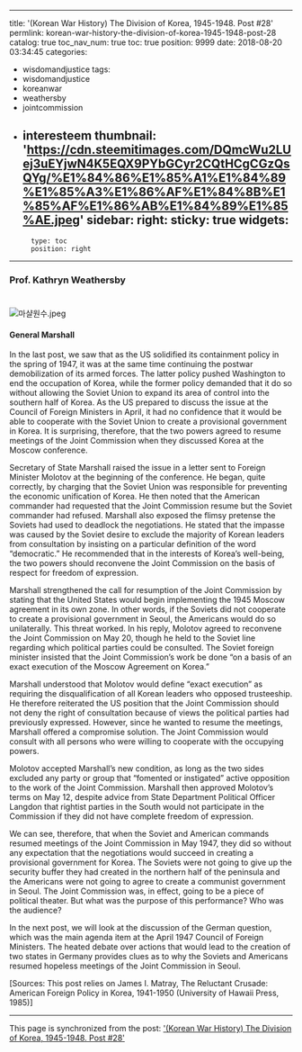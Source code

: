 
---
title: '(Korean War History) The Division of Korea, 1945-1948. Post #28'
permlink: korean-war-history-the-division-of-korea-1945-1948-post-28
catalog: true
toc_nav_num: true
toc: true
position: 9999
date: 2018-08-20 03:34:45
categories:
- wisdomandjustice
tags:
- wisdomandjustice
- koreanwar
- weathersby
- jointcommission
- interesteem
thumbnail: 'https://cdn.steemitimages.com/DQmcWu2LUej3uEYjwN4K5EQX9PYbGCyr2CQtHCgCGzQsQYg/%E1%84%86%E1%85%A1%E1%84%89%E1%85%A3%E1%86%AF%E1%84%8B%E1%85%AF%E1%86%AB%E1%84%89%E1%85%AE.jpeg'
sidebar:
    right:
        sticky: true
widgets:
    -
        type: toc
        position: right
---


### Prof. Kathryn Weathersby
#

![마샬원수.jpeg](https://cdn.steemitimages.com/DQmcWu2LUej3uEYjwN4K5EQX9PYbGCyr2CQtHCgCGzQsQYg/%E1%84%86%E1%85%A1%E1%84%89%E1%85%A3%E1%86%AF%E1%84%8B%E1%85%AF%E1%86%AB%E1%84%89%E1%85%AE.jpeg)
#### General Marshall

In the last post, we saw that as the US solidified its containment policy in the spring of 1947, it was at the same time continuing the postwar demobilization of its armed forces. The latter policy pushed Washington to end the occupation of Korea, while the former policy demanded that it do so without allowing the Soviet Union to expand its area of control into the southern half of Korea. As the US prepared to discuss the issue at the Council of Foreign Ministers in April, it had no confidence that it would be able to cooperate with the Soviet Union to create a provisional government in Korea. It is surprising, therefore, that the two powers agreed to resume meetings of the Joint Commission when they discussed Korea at the Moscow conference.


Secretary of State Marshall raised the issue in a letter sent to Foreign Minister Molotov at the beginning of the conference. He began, quite correctly, by charging that the Soviet Union was responsible for preventing the economic unification of Korea. He then noted that the American commander had requested that the Joint Commission resume but the Soviet commander had refused. Marshall also exposed the flimsy pretense the Soviets had used to deadlock the negotiations.  He stated that the impasse was caused by the Soviet desire to exclude the majority of Korean leaders from consultation by insisting on a particular definition of the word “democratic.” He recommended that in the interests of Korea’s well-being, the two powers should reconvene the Joint Commission on the basis of respect for freedom of expression. 


Marshall strengthened the call for resumption of the Joint Commission by stating that the United States would begin implementing the 1945 Moscow agreement in its own zone. In other words, if the Soviets did not cooperate to create a provisional government in Seoul, the Americans would do so unilaterally. This threat worked. In his reply, Molotov agreed to reconvene the Joint Commission on May 20, though he held to the Soviet line regarding which political parties could be consulted. The Soviet foreign minister insisted that the Joint Commission’s work be done “on a basis of an exact execution of the Moscow Agreement on Korea.”


Marshall understood that Molotov would define “exact execution” as requiring the disqualification of all Korean leaders who opposed trusteeship. He therefore reiterated the US position that the Joint Commission should not deny the right of consultation because of views the political parties had previously expressed. However, since he wanted to resume the meetings, Marshall offered a compromise solution. The Joint Commission would consult with all persons who were willing to cooperate with the occupying powers. 


Molotov accepted Marshall’s new condition, as long as the two sides excluded any party or group that “fomented or instigated” active opposition to the work of the Joint Commission. Marshall then approved Molotov’s terms on May 12, despite advice from State Department Political Officer Langdon that rightist parties in the South would not participate in the Commission if they did not have complete freedom of expression.


We can see, therefore, that when the Soviet and American commands resumed meetings of the Joint Commission in May 1947, they did so without any expectation that the negotiations would succeed in creating a provisional government for Korea. The Soviets were not going to give up the security buffer they had created in the northern half of the peninsula and the Americans were not going to agree to create a communist government in Seoul. The Joint Commission was, in effect, going to be a piece of political theater. But what was the purpose of this performance? Who was the audience? 


In the next post, we will look at the discussion of the German question, which was the main agenda item at the April 1947 Council of Foreign Ministers. The heated debate over actions that would lead to the creation of two states in Germany provides clues as to why the Soviets and Americans resumed hopeless meetings of the Joint Commission in Seoul.

[Sources: This post relies on James I. Matray, The Reluctant Crusade: American Foreign Policy in Korea, 1941-1950 (University of Hawaii Press, 1985)]

- - -

This page is synchronized from the post: ['(Korean War History) The Division of Korea, 1945-1948. Post #28'](https://steemit.com/@wisdomandjustice/korean-war-history-the-division-of-korea-1945-1948-post-28)
